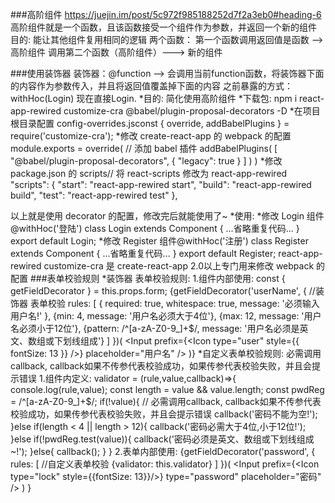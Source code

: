 ###高阶组件
   https://juejin.im/post/5c972f985188252d7f2a3eb0#heading-6
   高阶组件就是一个函数，且该函数接受一个组件作为参数，并返回一个新的组件
   目的: 能让其他组件复用相同的逻辑
   两个函数： 第一个函数调用返回值是函数 --> 高阶组件   调用第二个函数（高阶组件）---> 新的组件

###使用装饰器
 装饰器：@function --> 会调用当前function函数，将装饰器下面的内容作为参数传入，并且将返回值覆盖掉下面的内容
 之前暴露的方式： withHoc(Login) 现在直接Login.
*目的: 简化使用高阶组件
*下载包: npm i react-app-rewired customize-cra @babel/plugin-proposal-decorators -D
*在项目根目录配置 config-overrides.jsconst { override, addBabelPlugins } = require('customize-cra');
*修改 create-react-app 的 webpack 的配置
    module.exports = override(
      // 添加 babel 插件
      addBabelPlugins(
        [
          "@babel/plugin-proposal-decorators",
          {
            "legacy": true
          }
        ]
      )
    )
*修改 package.json 的 scripts// 将 react-scripts 修改为 react-app-rewired
    "scripts": {
      "start": "react-app-rewired start",
      "build": "react-app-rewired build",
      "test": "react-app-rewired test"
    },

以上就是使用 decorator 的配置，修改完后就能使用了~
*使用: 
    *修改 Login 组件@withHoc('登陆')
        class Login extends Component {
          ...省略重复代码...
        }
        export default Login;
    *修改 Register 组件@withHoc('注册')
        class Register extends Component {
          ...省略重复代码...
        }
        export default Register;
    react-app-rewired customize-cra 是 create-react-app 2.0以上专门用来修改 webpack 的配置
###表单校验规则
 *装饰器 表单校验规则:
    1.组件内部使用:   const { getFieldDecorator } = this.props.form;
        {getFieldDecorator('userName', {
            //装饰器 表单校验
                rules: [
                    { required: true, whitespace: true, message: '必须输入用户名!' },
                    {min: 4, message: '用户名必须大于4位'},
                    {max: 12, message: '用户名必须小于12位'},
                    {pattern: /^[a-zA-Z0-9_]+$/, message: '用户名必须是英文、数组或下划线组成'}
                ]
            })(
                 <Input prefix={<Icon type="user" style={{ fontSize: 13 }} />} placeholder="用户名" />
            )}
 *自定义表单校验规则:
    必需调用callback, callback如果不传参代表校验成功，如果传参代表校验失败，并且会提示错误
    1.组件内定义: validator = (rule,value,callback)=>{
              console.log(rule,value);
              const length = value && value.length;
              const pwdReg = /^[a-zA-Z0-9_]+$/;
              if(!value){
                  // 必需调用callback, callback如果不传参代表校验成功，如果传参代表校验失败，并且会提示错误
                  callback('密码不能为空!');
              }else if(length < 4 || length > 12){
                  callback('密码必需大于4位,小于12位!');
              }else if(!pwdReg.test(value)){
                  callback('密码必须是英文、数组或下划线组成~!');
              }else{
                  callback();
              }
          }
    2.表单内部使用:
        {getFieldDecorator('password', {
           rules: [
                //自定义表单校验
                {validator: this.validator}
           ]
       })(
           <Input prefix={<Icon type="lock" style={{fontSize: 13}}/>} type="password" placeholder="密码" />
        )
       }
